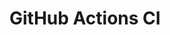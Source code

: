 # GitHub Actions CI







































































































































































































































































































































































































































































































































































































































































































































































































































































































































































































































































































































































































































































































































































































































































































































































































































































































































































































































































































































































































































































































































































































































































